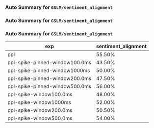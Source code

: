 ### Auto Summary for `GSLM/sentiment_alignment`

### Auto Summary for `GSLM/sentiment_alignment`

### Auto Summary for `GSLM/sentiment_alignment`

<!-- AUTO-GEN: SPLIT TABLE -->
| exp | sentiment_alignment |
| --- | --- |
| ppl | 55.50% |
| ppl-spike-pinned-window100.0ms | 43.50% |
| ppl-spike-pinned-window1000ms | 50.00% |
| ppl-spike-pinned-window200.0ms | 47.50% |
| ppl-spike-pinned-window500.0ms | 56.00% |
| ppl-spike-window100.0ms | 48.00% |
| ppl-spike-window1000ms | 52.00% |
| ppl-spike-window200.0ms | 50.50% |
| ppl-spike-window500.0ms | 54.00% |
<!-- AUTO-GEN: SPLIT TABLE -->
